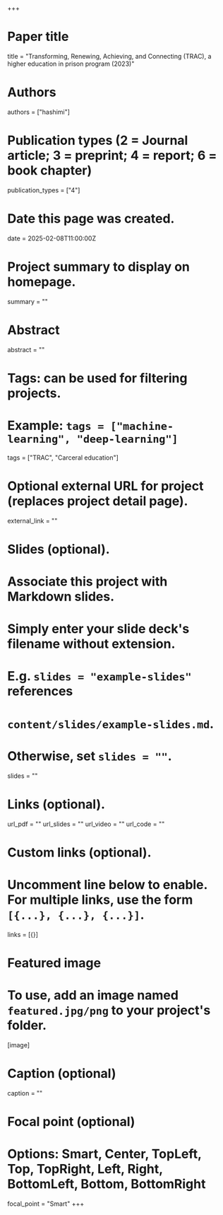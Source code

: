 +++
# Paper title
title = "Transforming, Renewing, Achieving, and Connecting (TRAC), a higher education in prison program (2023)"

# Authors
authors = ["hashimi"]

# Publication types (2 = Journal article; 3 = preprint; 4 = report; 6 = book chapter)
publication_types = ["4"]

# Date this page was created.
date = 2025-02-08T11:00:00Z

# Project summary to display on homepage.
summary = ""

# Abstract
abstract = ""

# Tags: can be used for filtering projects.
# Example: `tags = ["machine-learning", "deep-learning"]`
tags = ["TRAC", "Carceral education"]

# Optional external URL for project (replaces project detail page).
external_link = ""

# Slides (optional).
#   Associate this project with Markdown slides.
#   Simply enter your slide deck's filename without extension.
#   E.g. `slides = "example-slides"` references 
#   `content/slides/example-slides.md`.
#   Otherwise, set `slides = ""`.
slides = ""

# Links (optional).
url_pdf = ""
url_slides = ""
url_video = ""
url_code = ""

# Custom links (optional).
#   Uncomment line below to enable. For multiple links, use the form `[{...}, {...}, {...}]`.
links = [{}]

# Featured image
# To use, add an image named `featured.jpg/png` to your project's folder. 
[image]
  # Caption (optional)
  caption = ""
  
  # Focal point (optional)
  # Options: Smart, Center, TopLeft, Top, TopRight, Left, Right, BottomLeft, Bottom, BottomRight
  focal_point = "Smart"
+++


